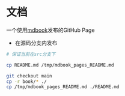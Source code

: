 # 文档

一个使用[mdbook](https://github.com/rust-lang/mdBook)发布的GitHub Page

* 在源码分支内发布

```bash
# 保证当前在src分支下

cp README.md /tmp/mdbook_pages_README.md

git checkout main
cp -r book/* ./
cp /tmp/mdbook_pages_README.md ./README.md
```
